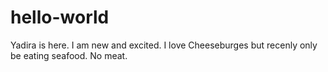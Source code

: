 # hello-world


Yadira is here. I am new and excited. I love Cheeseburges but recenly only be eating seafood. No meat. 
